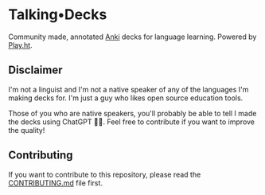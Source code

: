 # Talking•Decks

Community made, annotated [Anki](https://apps.ankiweb.net/) decks for language learning. Powered by [Play.ht](https://play.ht).

## Disclaimer

I'm not a linguist and I'm not a native speaker of any of the languages I'm making decks for. I'm just a guy who likes open source education tools.

Those of you who are native speakers, you'll probably be able to tell I made the decks using ChatGPT 🤷‍♂️. Feel free to contribute if you want to improve the quality!

## Contributing

If you want to contribute to this repository, please read the [CONTRIBUTING.md](CONTRIBUTING.md) file first.
